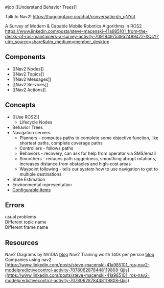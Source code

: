 #job 
[[Understand Behavior Trees]]

Talk to Nav2!
https://huggingface.co/chat/conversation/n_qNYcf

A Survey of Modern & Capable Mobile Robotics Algorithms in ROS2
https://www.linkedin.com/posts/steve-macenski-41a985101_from-the-desks-of-ros-maintainers-a-survey-activity-7091849753952489472-XQcY?utm_source=share&utm_medium=member_desktop

## Components
* [[Nav2 Nodes]]
* [[Nav2 Topics]]
* [[Nav2 Messages]]
* [[Nav2 Services]]
* [[Nav2 Actions]]


## Concepts
* [[Use ROS2]]
	* Lifecycle Nodes
* Behavior Trees
* Navigation servers
	* Planners - computes paths to complete some objective function, like shortest paths, complete coverage paths
	* Controllers - follows paths
	* Behaviors - recovery, can ask for help from operator via SMS/email
	* Smoothers - reduces path raggedness, smoothing abrupt rotations, increases distance from obstacles and high-cost areas
	* Waypoint following - tells our system how to use navigation to get to multiple destinations
* State Estimation
* Environmental representation
* [Configurable items](https://navigation.ros.org/configuration/index.html)


## Errors
usual problems  
Different topic name  
Different frame name

## Resources
Nav2 Diagrams by NVIDIA [blog](https://docs.omniverse.nvidia.com/app_isaacsim/app_isaacsim/tutorial_ros2_navigation.html)
Nav2 Training worth 140k per person [blog](https://www.theconstructsim.com/ros2-navigation-training/?utm_source=youtu.be/BmyCi2lcdJY&utm_medium=Description)
Companies using nav2  
[https://www.linkedin.com/posts/steve-macenski-41a985101_ros-nav2-modelpredictivecontrol-activity-7078062878448119808-Qjis](https://www.linkedin.com/posts/steve-macenski-41a985101_ros-nav2-modelpredictivecontrol-activity-7078062878448119808-Qjis)
